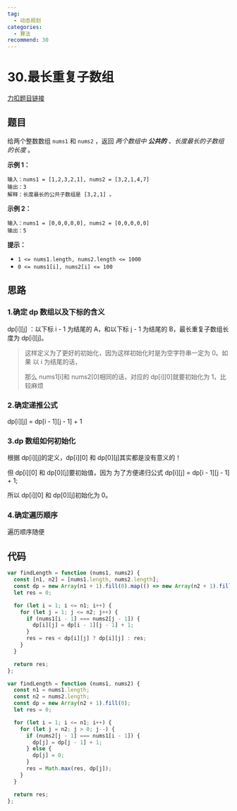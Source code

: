 ```yaml
---
tag:
  - 动态规划
categories:
  - 算法
recommend: 30
---
```


# 30.最长重复子数组

[力扣题目链接](https://leetcode.cn/problems/maximum-length-of-repeated-subarray/)

## 题目

给两个整数数组 `nums1` 和 `nums2` ，返回 _两个数组中 **公共的** 、长度最长的子数组的长度_ 。

**示例 1：**

```
输入：nums1 = [1,2,3,2,1], nums2 = [3,2,1,4,7]
输出：3
解释：长度最长的公共子数组是 [3,2,1] 。
```

**示例 2：**

```
输入：nums1 = [0,0,0,0,0], nums2 = [0,0,0,0,0]
输出：5
```

**提示：**

- `1 <= nums1.length, nums2.length <= 1000`
- `0 <= nums1[i], nums2[i] <= 100`

## 思路

### 1.确定 dp 数组以及下标的含义

dp\[i][j] ：以下标 i - 1 为结尾的 A，和以下标 j - 1 为结尾的 B，最长重复子数组长度为 dp\[i][j]。

> 这样定义为了更好的初始化，因为这样初始化时是为空字符串一定为 0。如果 以 i 为结尾的话，
>
> 那么 nums1[i]和 nums2[0]相同的话，对应的 dp\[i][0]就要初始化为 1，比较麻烦

### 2.确定递推公式

dp\[i][j] = dp\[i - 1][j - 1] + 1

### 3.dp 数组如何初始化

根据 dp\[i][j]的定义，dp\[i][0] 和 dp\[0][j]其实都是没有意义的！

但 dp\[i][0] 和 dp\[0][j]要初始值，因为 为了方便递归公式 dp\[i][j] = dp\[i - 1][j - 1] + 1;

所以 dp\[i][0] 和 dp\[0][j]初始化为 0。

### 4.确定遍历顺序

遍历顺序随便

## 代码

```js
var findLength = function (nums1, nums2) {
  const [n1, n2] = [nums1.length, nums2.length];
  const dp = new Array(n1 + 1).fill(0).map(() => new Array(n2 + 1).fill(0));
  let res = 0;

  for (let i = 1; i <= n1; i++) {
    for (let j = 1; j <= n2; j++) {
      if (nums1[i - 1] === nums2[j - 1]) {
        dp[i][j] = dp[i - 1][j - 1] + 1;
      }
      res = res < dp[i][j] ? dp[i][j] : res;
    }
  }

  return res;
};
```

```js
var findLength = function (nums1, nums2) {
  const n1 = nums1.length;
  const n2 = nums2.length;
  const dp = new Array(n2 + 1).fill(0);
  let res = 0;

  for (let i = 1; i <= n1; i++) {
    for (let j = n2; j > 0; j--) {
      if (nums2[j - 1] === nums1[i - 1]) {
        dp[j] = dp[j - 1] + 1;
      } else {
        dp[j] = 0;
      }
      res = Math.max(res, dp[j]);
    }
  }

  return res;
};
```
